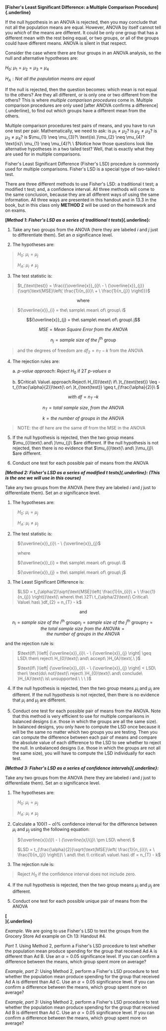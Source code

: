 **[Fisher's Least Significant Difference: a Multiple Comparison
Procedure]{.underline}**

If the null hypothesis in an ANOVA is rejected, then you may conclude
that not all the population means are equal. However, ANOVA by itself
cannot tell you *which* of the means are different. It could be only one
group that has a different mean with the rest being equal, or two
groups, or all of the groups could have different means. ANOVA is silent
in that respect.

Consider the case where there are four groups in an ANOVA analysis, so
the null and alternative hypotheses are:

$H_{0}:\ \mu_{1} = \mu_{2} = \mu_{3} = \mu_{4}$

$H_{A}:Not\ all\ the\ population\ means\ are\ equal$

If the null is rejected, then the question becomes: which mean is not
equal to the others? Are they all different, or is only one or two
different from the others? This is where *multiple comparison
procedures* come in. Multiple comparison procedures are only used [after
ANOVA confirms a difference]{.underline}, to find out which groups have
a different mean from the others.

Multiple comparison procedures test pairs of means, and you have to run
one test per pair. Mathematically, we need to ask:
$\text{is\ }\mu_{1} \neq \mu_{2}?\ \text{is\ }\mu_{2} \neq \mu_{3}?\ \text{is\ }\mu_{3} \neq \mu_{4}?$
is
$\mu_{1} \neq \mu_{3}?\ \text{is\ }\mu_{2} \neq \mu_{4}?\text{is}\ \mu_{1} \neq \mu_{4}?\ \ $Notice
how those questions look like alternative hypotheses in a two tailed
test? Well, that is exactly what they are used for in multiple
comparisons.

Fisher's Least Significant Difference (Fisher's LSD) procedure is
commonly used for multiple comparisons. Fisher's LSD is a special type
of two-tailed t test.

There are three different methods to use Fisher's LSD: a traditional t
test; a modified t test; and, a confidence interval. All three methods
will come to the same conclusion, because they are all different ways of
using the same information. All three ways are presented in this handout
and in 13.3 in the book, but in this class only **METHOD 2** will be
used on the homework and on exams.

**[*Method 1*: *Fisher's LSD as a series of traditional t
tests*]{.underline}*:***

1)  Take any two groups from the ANOVA (here they are labeled $i$ and
    $j$ just to differentiate them). Set an $\alpha$ significance level.

2)  The hypotheses are:

> $H_{0}:\ \mu_{i} = \mu_{j}$
>
> $H_{A}:\ \mu_{i} \neq \mu_{j}$

3)  The test statistic is:

> $t_{\text{test}} = \frac{{\overline{x}}_{i}\  - \ {\overline{x}}_{j}}{\sqrt{\text{MSE}\left( \frac{1}{n_{i}}\  + \ \frac{1}{n_{j}} \right)}}$

$$\text{where\ }$$

> ${\overline{x}}_{i} = the\ sample\ mean\ of\ group\ i$

$${\overline{x}}_{j} = the\ sample\ mean\ of\ group\ j$$

$$MSE = Mean\ Square\ Error\ from\ the\ ANOVA$$

$$n_{j} = sample\ size\ of\ the\ j^{\text{th}}\text{\ group}$$

> and the degrees of freedom are $df_{2} = n_{T} - k$ from the ANOVA

4)  The rejection rules are:

    a.  $p\text{-}value\ approach:\ Reject\ H_{0}\text{\ if\ }2T\ p\text{-}value \leq \ \alpha$

    b.  $Critical\ Value\ approach:Reject\ H_{0}\text{\ if\ }t_{\text{test}} \leq - t_{\frac{\alpha}{2}}\text{\ or\ }t_{\text{test}} \geq t_{\frac{\alpha}{2}}\ $

$$with\ df = n_{T}\ –k$$

$$n_{T} = total\ sample\ size,\ from\ the\ ANOVA$$

$$k = the\ number\ of\ groups\ in\ the\ ANOVA$$

> NOTE: the df here are the same df from the $\text{MSE}$ in the ANOVA

5)  If the null hypothesis is rejected, then the two group means
    $\mu_{i}\text{\ and\ }\mu_{j}\ $are different. If the null
    hypothesis is not rejected, then there is no evidence that
    $\mu_{i}\text{\ and\ }\mu_{j}\ $are different.

6)  Conduct one test for each possible pair of means from the ANOVA

***[Method 2: Fisher's LSD as a series of modified t tests]{.underline}:
(This is the one we will use in this course)***

Take any two groups from the ANOVA (here they are labeled $i$ and $j$
just to differentiate them). Set an $\alpha$ significance level.

1)  The hypotheses are:

> $H_{0}:\ \mu_{i} = \mu_{j}$
>
> $H_{A}:\ \mu_{i} \neq \mu_{j}$

2)  The test statistic is:

> ${\overline{x}}_{i}\  - \ {\overline{x}}_{j}$
>
> $\text{where}$
>
> ${\overline{x}}_{i} = the\ sample\ mean\ of\ group\ i$
>
> ${\overline{x}}_{j} = the\ sample\ mean\ of\ group\ j$

3)  The Least Significant Difference is:

> $LSD = t_{\alpha/2}\sqrt{\text{MSE}\left( \frac{1}{n_{i}}\  + \ \frac{1}{n_{j}} \right)}\text{\ where\ the\ }2T\ t_{\alpha/2}\text{\ Critical\ Value\ has\ }df_{2} = n_{T} - k$

$$\text{and}$$

$${n_{i} = sample\ size\ of\ the\ i^{\text{th}}\text{\ group}
}{n_{j} = sample\ size\ of\ the\ j^{\text{th}}\text{\ group}
}{n_{T} = the\ total\ sample\ size\ from\ the\ ANOVA
}{k = the\ number\ of\ groups\ in\ the\ ANOVA}$$

and the rejection rule is:

> $\text{If\ }\left| {\overline{x}}_{i}\  - \ {\overline{x}}_{j} \right| \geq LSD\ then\ reject\ H_{0}\text{\ and\ accept\ }H_{A}\text{.\ }$
>
> $\text{If\ }\left| {\overline{x}}_{i}\  - \ {\overline{x}}_{j} \right| < LSD\ then\ \text{do\ not}\text{\ reject\ }H_{0}\text{\ and\ conclude\ }H_{A}\text{\ is\ unsupported.\ \ \ }$

4)  If the null hypothesis is rejected, then the two group means
    $\mu_{i}\text{\ and\ }\mu_{j}$ are different. If the null hypothesis
    is not rejected, then there is no evidence that
    $\mu_{i}\text{\ and\ }\mu_{j}$ are different.

5)  Conduct one test for each possible pair of means from the ANOVA.
    Note that this method is very efficient to use for multiple
    comparisons in balanced designs (i.e. those in which the groups are
    all the same size). In balanced designs, you only have to compute
    the LSD once because it will be the same no matter which two groups
    you are testing. Then you can compute the difference between each
    pair of means and compare the absolute value of each difference to
    the LSD to see whether to reject the null. In unbalanced designs
    (i.e. those in which the groups are not all the same size), you will
    have to compute the LSD individually for each test.

***[Method 3: Fisher's LSD as a series of confidence
intervals]{.underline}:***

Take any two groups from the ANOVA (here they are labeled $i$ and $j$
just to differentiate them). Set an α significance level.

1)  The hypotheses are:

> $H_{0}:\ \mu_{i} = \mu_{j}$
>
> $H_{A}:\ \mu_{i} \neq \mu_{j}$

2)  Calculate a $100\left( 1 - \alpha \right)\%$ confidence interval for
    the difference between $\mu_{i}\text{\ and\ }\mu_{j}$ using the
    following equation:

> ${\overline{x}}_{i}\  - \ {\overline{x}}_{j}\  \pm LSD\ where\ $
>
> $LSD = t_{\frac{\alpha}{2}}\sqrt{\text{MSE}\left( \frac{1}{n_{i}}\  + \ \frac{1}{n_{j}} \right)}\ \ and\ the\ t\ critical\ value\ has\ df = n_{T} - k$

3)  The rejection rule is:

> $\text{Reject\ }H_{0}\text{\ if\ the\ confidence\ interval\ does\ not\ include\ zero.}$

4)  If the null hypothesis is rejected, then the two group means
    $\mu_{i}\text{\ and\ }\mu_{j}$ are different.

5)  Conduct one test for each possible unique pair of means from the
    ANOVA

**[\
]{.underline}**

*Example.* We are going to use Fisher's LSD to test the groups from the
Grocery Store Ad example on Ch 13: Handout \#4.

*Part 1.* Using Method 2, perform a Fisher's LSD procedure to test
whether the population mean produce spending for the group that received
Ad A is different than Ad B. Use an $\alpha = 0.05$ significance level.
If you can confirm a difference between the means, which group spent
more on average?

*Example, part 2:* Using Method 2, perform a Fisher's LSD procedure to
test whether the population mean produce spending for the group that
received Ad A is different than Ad C. Use an $\alpha = 0.05$
significance level. If you can confirm a difference between the means,
which group spent more on average?

*Example, part 3:* Using Method 2, perform a Fisher's LSD procedure to
test whether the population mean produce spending for the group that
received Ad B is different than Ad C. Use an $\alpha = 0.05$
significance level. If you can confirm a difference between the means,
which group spent more on average?
